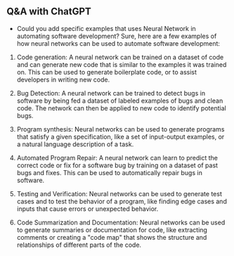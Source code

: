 ## Q&A with ChatGPT
- Could you add specific examples that uses Neural Network in automating software development?
Sure, here are a few examples of how neural networks can be used to automate software development:

1. Code generation: A neural network can be trained on a dataset of code and can generate new code that is similar to the examples it was trained on. This can be used to generate boilerplate code, or to assist developers in writing new code.

2. Bug Detection: A neural network can be trained to detect bugs in software by being fed a dataset of labeled examples of bugs and clean code. The network can then be applied to new code to identify potential bugs.

3. Program synthesis: Neural networks can be used to generate programs that satisfy a given specification, like a set of input-output examples, or a natural language description of a task.

4. Automated Program Repair: A neural network can learn to predict the correct code or fix for a software bug by training on a dataset of past bugs and fixes. This can be used to automatically repair bugs in software.

5. Testing and Verification: Neural networks can be used to generate test cases and to test the behavior of a program, like finding edge cases and inputs that cause errors or unexpected behavior.

6. Code Summarization and Documentation: Neural networks can be used to generate summaries or documentation for code, like extracting comments or creating a "code map" that shows the structure and relationships of different parts of the code.